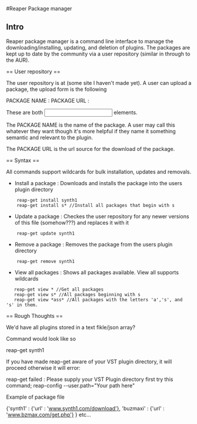 
#Reaper Package manager

## Intro

Reaper package manager is a command line interface to manage the downloading/installing, updating, and deletion of plugins.
The packages are kept up to date by the community via a user repository (similar in through to the AUR).

== User repository ==

The user repository is at (some site I haven't made yet). A user can upload a package, the upload form is the following

PACKAGE NAME :
PACKAGE URL  :

These are both <input> elements.

The PACKAGE NAME is the name of the package. A user may call this whatever they want though it's more helpful if they name
it something semantic and relevant to the plugin.

The PACKAGE URL is the url source for the download of the package.

== Syntax ==

All commands support wildcards for bulk installation, updates and removals.

* Install a package : Downloads and installs the package into the users plugin directory
```
    reap-get install synth1
    reap-get install s* //Install all packages that begin with s
```
* Update a package : Checkes the user repository for any newer versions of this file (somehow???) and replaces it with it
```
    reap-get update synth1
```
* Remove a package : Removes the package from the users plugin directory
```
    reap-get remove synth1
```
* View all packages : Shows all packages available. View all supports wildcards
```
   reap-get view * //Get all packages
   reap-get view s* //All packages beginning with s
   reap-get view *ass* //All packages with the letters 'a','s', and 's' in them.
```

== Rough Thoughts ==

We'd have all plugins stored in a text fikle/json array?

Command would look like so

reap-get synth1

If you have made reap-get aware of your VST plugin directory, it will proceed otherwise it will error:

reap-get failed : Please supply your VST Plugin directory first
    try this command;
        reap-config --user.path="Your path here"


Example of package file

{'synth1' : {'url' : 'www.synth1.com/download'},
 'buzmaxi' : {'url' : 'www.bzmax.com/get.php'}
}
etc...


